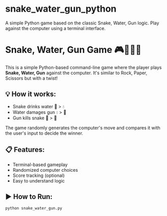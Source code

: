 # snake_water_gun_python
A simple Python game based on the classic Snake, Water, Gun logic. Play against the computer using a terminal interface.  
# Snake, Water, Gun Game 🎮🐍💧🔫

This is a simple Python-based command-line game where the player plays **Snake, Water, Gun** against the computer. It's similar to Rock, Paper, Scissors but with a twist!

## 💡 How it works:
- Snake drinks water 🐍 > 💧
- Water damages gun 💧 > 🔫
- Gun kills snake 🔫 > 🐍

The game randomly generates the computer's move and compares it with the user's input to decide the winner.

## 📋 Features:
- Terminal-based gameplay
- Randomized computer choices
- Score tracking (optional)
- Easy to understand logic

## ▶️ How to Run:
```bash
python snake_water_gun.py
